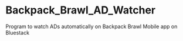 # Backpack_Brawl_AD_Watcher
Program to watch ADs automatically on Backpack Brawl Mobile app on Bluestack
